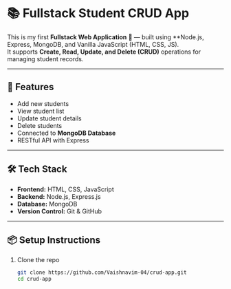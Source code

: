 # 📚 Fullstack Student CRUD App

This is my first **Fullstack Web Application** 🎉 — built using **Node.js, Express, MongoDB, and Vanilla JavaScript (HTML, CSS, JS).  
It supports **Create, Read, Update, and Delete (CRUD)** operations for managing student records.

---

## 🚀 Features
- Add new students  
- View student list  
- Update student details  
- Delete students  
- Connected to **MongoDB Database**  
- RESTful API with Express  

---

## 🛠️ Tech Stack
- **Frontend:** HTML, CSS, JavaScript  
- **Backend:** Node.js, Express.js  
- **Database:** MongoDB  
- **Version Control:** Git & GitHub   

---

## 📦 Setup Instructions
1. Clone the repo  
   ```bash
   git clone https://github.com/Vaishnavim-04/crud-app.git
   cd crud-app
